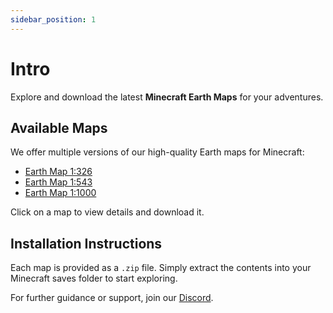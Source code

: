 ```yaml
---
sidebar_position: 1
---
```


# Intro

Explore and download the latest **Minecraft Earth Maps** for your adventures.

## Available Maps

We offer multiple versions of our high-quality Earth maps for Minecraft:

- [Earth Map 1:326](./downloads/earth-map)
- [Earth Map 1:543](./downloads/1-543-map)
- [Earth Map 1:1000](./downloads/1-1000-map)

Click on a map to view details and download it.

## Installation Instructions

Each map is provided as a `.zip` file. Simply extract the contents into your Minecraft saves folder to start exploring.

For further guidance or support, join our [Discord](https://discord.gg/yFKhYr6ZmQ).
